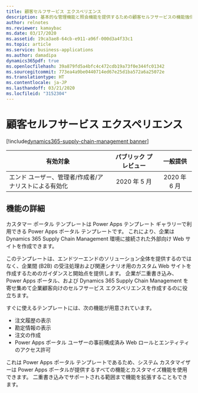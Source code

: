```yaml
---
title: 顧客セルフサービス エクスペリエンス
description: 基本的な管理機能と照会機能を提供するための顧客セルフサービスの機能強化。
author: relnotes
ms.reviewer: kamaybac
ms.date: 03/17/2020
ms.assetid: 19ca3ae8-64cb-e911-a96f-000d3a4f33c1
ms.topic: article
ms.service: business-applications
ms.author: damadipa
dynamics365pdf: true
ms.openlocfilehash: 39a879fd5a4bfc4c472cdb19a73f0e344fc01342
ms.sourcegitcommit: 773ea4a9be0440714ed67e25d1ba572a6a25072e
ms.translationtype: HT
ms.contentlocale: ja-JP
ms.lasthandoff: 03/21/2020
ms.locfileid: "3152304"
---
```

# <a name="customer-self-service-experiences"></a>顧客セルフサービス エクスペリエンス
[!include[dynamics365-supply-chain-management banner](../includes/dynamics365-supply-chain-management.md)]

| 有効対象    |  パブリック プレビュー | 一般提供 | 
| ---------- | :----------: |:----------: |
|エンド ユーザー、管理者/作成者/アナリストによる有効化|2020 年 5 月| 2020 年 6 月|






## <a name="feature-details"></a>機能の詳細
<!--feature detail start -->
カスタマー ポータル テンプレートは Power Apps テンプレート ギャラリーで利用できる Power Apps ポータル テンプレートです。 これにより、企業は Dynamics 365 Supply Chain Management 環境に接続された外部向け Web サイトを作成できます。

このテンプレートは、エンドツーエンドのソリューション全体を提供するのではなく、企業間 (B2B) の受注処理および関連シナリオ用のカスタム Web サイトを作成するためのガイダンスと開始点を提供します。 企業が二重書き込み、Power Apps ポータル、および Dynamics 365 Supply Chain Management を寄せ集めて企業顧客向けのセルフサービス エクスペリエンスを作成するのに役立ちます。

すぐに使えるテンプレートには、次の機能が用意されています。

- 注文履歴の表示
- 勘定情報の表示
- 注文の作成
- Power Apps ポータル ユーザーの事前構成済み Web ロールとエンティティのアクセス許可

これは Power Apps ポータル テンプレートであるため、システム カスタマイザーは Power Apps ポータルが提供するすべての機能とカスタマイズ機能を使用できます。 二重書き込みでサポートされる範囲まで機能を拡張することもできます。

<!--feature detail end -->









